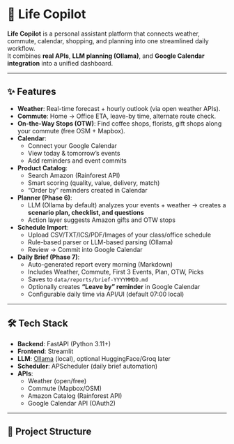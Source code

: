 # 🧭 Life Copilot

**Life Copilot** is a personal assistant platform that connects weather, commute, calendar, shopping, and planning into one streamlined daily workflow.  
It combines **real APIs**, **LLM planning (Ollama)**, and **Google Calendar integration** into a unified dashboard.

---

## ✨ Features

- **Weather**: Real-time forecast + hourly outlook (via open weather APIs).
- **Commute**: Home → Office ETA, leave-by time, alternate route check.
- **On-the-Way Stops (OTW)**: Find coffee shops, florists, gift shops along your commute (free OSM + Mapbox).
- **Calendar**: 
  - Connect your Google Calendar  
  - View today & tomorrow’s events  
  - Add reminders and event commits
- **Product Catalog**: 
  - Search Amazon (Rainforest API)  
  - Smart scoring (quality, value, delivery, match)  
  - “Order by” reminders created in Calendar
- **Planner (Phase 6)**:  
  - LLM (Ollama by default) analyzes your events + weather → creates a **scenario plan, checklist, and questions**  
  - Action layer suggests Amazon gifts and OTW stops
- **Schedule Import**:  
  - Upload CSV/TXT/ICS/PDF/Images of your class/office schedule  
  - Rule-based parser or LLM-based parsing (Ollama)  
  - Review → Commit into Google Calendar
- **Daily Brief (Phase 7)**:  
  - Auto-generated report every morning (Markdown)  
  - Includes Weather, Commute, First 3 Events, Plan, OTW, Picks  
  - Saves to `data/reports/brief-YYYYMMDD.md`  
  - Optionally creates **“Leave by” reminder** in Google Calendar  
  - Configurable daily time via API/UI (default 07:00 local)

---

## 🛠️ Tech Stack

- **Backend**: FastAPI (Python 3.11+)
- **Frontend**: Streamlit
- **LLM**: [Ollama](https://ollama.ai/) (local), optional HuggingFace/Groq later
- **Scheduler**: APScheduler (daily brief automation)
- **APIs**:  
  - Weather (open/free)  
  - Commute (Mapbox/OSM)  
  - Amazon Catalog (Rainforest API)  
  - Google Calendar API (OAuth2)

---

## 📂 Project Structure